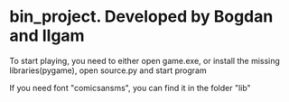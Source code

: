 # bin_project. Developed by Bogdan and Ilgam

To start playing, you need to either open game.exe, or install the missing libraries(pygame), open source.py and start program

If you need font "comicsansms", you can find it in the folder "lib"
